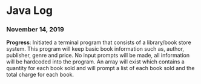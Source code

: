<!--
### Day 0: February 30, 2016 (Example 2)
##### (delete me or comment me out)

**Today's Progress**: Fixed CSS, worked on canvas functionality for the app.

**Thoughts**: I really struggled with CSS, but, overall, I feel like I am slowly getting better at it. Canvas is still new for me, but I managed to figure out some basic functionality.

**Link(s) to work**: [Calculator App](http://www.example.com)
-->

# Java Log

### November 14, 2019

**Progress**: Initiated a terminal program that consists of a library/book store system. This program will keep basic book information such as, author, publisher, genre and price. No input prompts will be made, all information will be hardcoded into the program. An array will exist which contains a quantity for each book sold and will prompt a list of each book sold and the total charge for each book.
